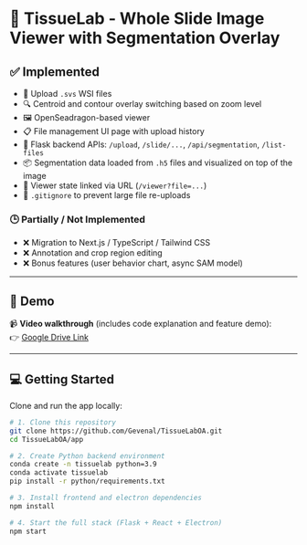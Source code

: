 # 🧬 TissueLab - Whole Slide Image Viewer with Segmentation Overlay


## ✅ Implemented
- 📂 Upload `.svs` WSI files
- 🔍 Centroid and contour overlay switching based on zoom level
- 🖼️ OpenSeadragon-based viewer
- 📋 File management UI page with upload history
- 🔌 Flask backend APIs: `/upload`, `/slide/...`, `/api/segmentation`, `/list-files`
- 📦 Segmentation data loaded from `.h5` files and visualized on top of the image
- 🧠 Viewer state linked via URL (`/viewer?file=...`)
- 📄 `.gitignore` to prevent large file re-uploads

### 🕒 Partially / Not Implemented
- ❌ Migration to Next.js / TypeScript / Tailwind CSS
- ❌ Annotation and crop region editing
- ❌ Bonus features (user behavior chart, async SAM model)

---

## 🧪 Demo

📹 **Video walkthrough** (includes code explanation and feature demo):  
👉 [Google Drive Link]([https://your-google-drive-link.com](https://drive.google.com/file/d/1D-bqV9HTePo1dvbdafP2StwbQvmTl5Kh/view?usp=sharing)) 

---

## 💻 Getting Started

Clone and run the app locally:

```bash
# 1. Clone this repository
git clone https://github.com/Gevenal/TissueLabOA.git
cd TissueLabOA/app

# 2. Create Python backend environment
conda create -n tissuelab python=3.9
conda activate tissuelab
pip install -r python/requirements.txt

# 3. Install frontend and electron dependencies
npm install

# 4. Start the full stack (Flask + React + Electron)
npm start
